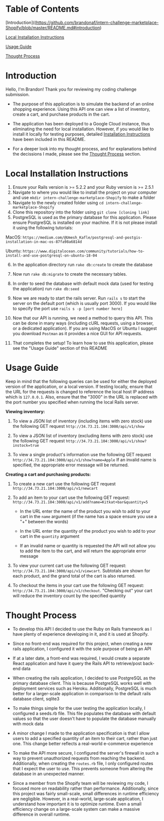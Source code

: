 # Table of Contents



[Introduction]((https://github.com/brandonaf/intern-challenge-marketplace-Shopify/blob/master/README.md#introduction)

[Local Installation Instructions](https://github.com/brandonaf/intern-challenge-marketplace-Shopify#installation-instructions)

[Usage Guide](https://github.com/brandonaf/intern-challenge-marketplace-Shopify#usage-guide)

[Thought Process](https://github.com/brandonaf/intern-challenge-marketplace-Shopify#thought-process)

# Introduction
Hello, I'm Brandon! Thank you for reviewing my coding challenge submission. 

- The purpose of this application is to simulate the backend of an online shopping experience. Using this API one can view a list of inventory, create a cart, and purchase products in the cart.

- The application has been deployed to a Google Cloud instance, thus eliminating the need for local installation. However, if you would like to install it locally for testing purposes, detailed  [Installation Instructions](https://github.com/brandonaf/intern-challenge-marketplace-Shopify#installation-instructions) have been included in this README.

- For a deeper look into my thought process, and for explanations behind the decissions I made, please see the [Thought Process](https://github.com/brandonaf/intern-challenge-marketplace-Shopify#thought-process) section. 



# Local Installation Instructions

1. Ensure your Rails version is >= 5.2.2 and your Ruby version is >= 2.5.1
2. Navigate to where you would like to install the project on your computer and use `mkdir intern-challenge-marketplace-Shopify` to make a folder
3. Navigate to the newly created folder using `cd intern-challenge-marketplace-Shopify`
4. Clone this repository into the folder using `git clone [cloning link]`
5. PostgreSQL is used as the primary database for this application. Please ensure PostgreSQL is installed on your machine. If it is not please install it using the following tutorials:

MacOS: `https://medium.com/@Umesh_Kafle/postgresql-and-postgis-installation-in-mac-os-87fa98a6814d`

Ubuntu: `https://www.digitalocean.com/community/tutorials/how-to-install-and-use-postgresql-on-ubuntu-18-04`

6. In the application directory run `rake db:create` to create the database

7. Now run `rake db:migrate` to create the necessary tables. 

8. In order to seed the database with default mock data (used for testing the application) run `rake db:seed`

9. Now we are ready to start the rails server. Run `rails s` to start the server on the default port (which is usually port 3000). If you would like to specify the port use `rails s -p [port number here]`

10. Now that our API is running, we need a method to query this API. This can be done in many ways (including cURL requests, using a browser, or a dedicated application). If you are using MacOS or Ubuntu I suggest you download `Postman` as it provides a nice GUI for API requests.

11. That completes the setup! To learn how to use this application, please see the "Usage Guide" section of this README

# Usage Guide



Keep in mind that the following queries can be used for either the deployed version of the application, or a local version. If testing locally, ensure that the URL for the requests is changed to reference the local host IP address which is `127.0.0.1`. Also, ensure that the "3000" in the URL is replaced with the port number you specified when running the local Rails server. 



**Viewing inventory:**

1. To view a JSON list of inventory (including items with zero stock) use the following GET request `http://34.73.21.104:3000/api/v1/show`

2. To view a JSON list of inventory (excluding items with zero stock) use the following GET request `http://34.73.21.104:3000/api/v1/show?instock=true`

3. To view a single product's information use the following GET request `http://34.73.21.104:3000/api/v1/show?name=Apple` If an invalid name is specified, the appropriate error message will be returned.  


**Creating a cart and purchasing products:**

1. To create a new cart use the following GET request `http://34.73.21.104:3000/api/v1/newcart`

2. To add an item to your cart use the following GET request: `http://34.73.21.104:3000/api/v1/add?name=Kitkat+bar&quantity=5`
     
     - In the URL enter the name of the product you wish to add to your cart in the `name` argument (if the name has a space ensure you           use a "+" between the words)
     - In the URL enter the quantity of the product you wish to add to your cart in the `quantity` argument
     
     - If an invalid name or quantity is requested the API will not allow you to add the item to the cart, and will return the appropriate        error message
     
3. To view your current cart use the following GET request: `http://34.73.21.104:3000/api/v1/viewcart`. Subtotals are shown for each product, and the grand total of the cart is also returned. 

4. To checkout the items in your cart use the following GET request: `http://34.73.21.104:3000/api/v1/checkout`. "Checking out" your cart will reduce the inventory count by the specified quantity


# Thought Process

- To develop this API I decided to use the Ruby on Rails framework as I have plenty of experience developing in it, and it is used at     Shopify. 

- Since no front-end was required for this project, when creating a new rails application, I configured it with the sole purpose of being  an API

- If at a later date, a front-end was required, I would create a separate React application and have it query the Rails API to            retrieve/post back-end data

- When creating the rails application, I decided to use PostgreSQL as the primary database client. This is because PostgreSQL works well with deployment services such as Heroku. Additionally, PostgreSQL is much better for a larger-scale application in comparison to the default rails database client, sqlite3

- To make things simple for the user testing the application locally, I configured a seeds.rb file. This file populates the database with default values so that the user doesn't have to populate the database manually with mock data

- A minor change I made to the application specification is that I allow users to add a specified quantity of an item to their cart, rather than just one. This change better reflects a real-world e-commerce experience

- To make the API more secure, I configured the server's firewall in such a way to prevent unauthorized requests from reaching the backend. Additionally, when creating the `routes.rb` file, I only configured routes that I expect the user to use. This prevents someone from altering the database in an unexpected manner.  

- Since a member from the Shopify team will be reviewing my code, I focused more on readability rather than performance. Additionally, since this project was fairly small-scale, small differences in runtime efficiency are negligible. However, in a real-world, large-scale application, I understand how important it is to optimize runtime. Even a small efficiency change on a large-scale system can make a massive difference in overall runtime.
